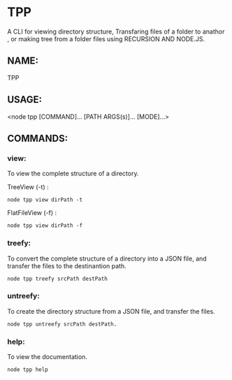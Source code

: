 # TPP

A CLI for viewing directory structure, Transfaring files of a folder to anathor , or making tree from a folder files 
using RECURSION AND NODE.JS.

## NAME: 

TPP

## USAGE:

<node tpp [COMMAND]... [PATH ARGS(s)]... [MODE]...>

## COMMANDS:

### view:

To view the complete structure of a directory.

  TreeView (-t) :
  
  `node tpp view dirPath -t`

  FlatFileView (-f) :

  `node tpp view dirPath -f`

### treefy:

To convert the complete structure of a directory into a JSON file, and transfer the files to the destinantion path.

`node tpp treefy srcPath destPath`

### untreefy:

To create the directory structure from a JSON file, and transfer the files.
        
`node tpp untreefy srcPath destPath.`

### help:

To view the documentation.

`node tpp help`

